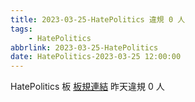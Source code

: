 ```yaml
---
title: 2023-03-25-HatePolitics 違規 0 人
tags:
    - HatePolitics
abbrlink: 2023-03-25-HatePolitics
date: HatePolitics-2023-03-25 12:00:00
---
```

HatePolitics 板 [板規連結](https://www.ptt.cc/bbs/HatePolitics/M.1617115262.A.D60.html)
昨天違規 0 人
